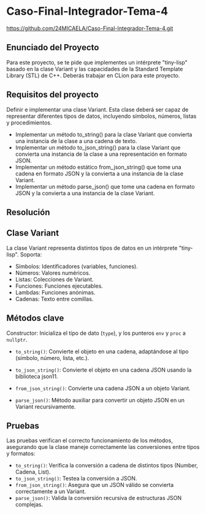 # Caso-Final-Integrador-Tema-4

https://github.com/24MICAELA/Caso-Final-Integrador-Tema-4.git

## Enunciado del Proyecto

Para este proyecto, se te pide que implementes un intérprete "tiny-lisp" basado en la clase Variant y las capacidades de la Standard Template Library (STL) de C++. Deberás trabajar en CLion para este proyecto.

## Requisitos del proyecto

Definir e implementar una clase Variant. Esta clase deberá ser capaz de representar diferentes tipos de datos, incluyendo símbolos, números, listas y procedimientos.

- Implementar un método to_string() para la clase Variant que convierta una instancia de la clase a una cadena de texto.
- Implementar un método to_json_string() para la clase Variant que convierta una instancia de la clase a una representación en formato JSON.
- Implementar un método estático from_json_string() que tome una cadena en formato JSON y la convierta a una instancia de la clase Variant.
- Implementar un método parse_json() que tome una cadena en formato JSON y la convierta a una instancia de la clase Variant.

## Resolución

## Clase Variant

La clase Variant representa distintos tipos de datos en un intérprete "tiny-lisp". Soporta:

- Símbolos: Identificadores (variables, funciones).
- Números: Valores numéricos.
- Listas: Colecciones de Variant.
- Funciones: Funciones ejecutables.
- Lambdas: Funciones anónimas.
- Cadenas: Texto entre comillas.

## Métodos clave

Constructor: Inicializa el tipo de dato (`type`), y los punteros `env` y `proc` a `nullptr`.

- `to_string()`: Convierte el objeto en una cadena, adaptándose al tipo (símbolo, número, lista, etc.).

- `to_json_string()`: Convierte el objeto en una cadena JSON usando la biblioteca json11.

- `from_json_string()`: Convierte una cadena JSON a un objeto Variant.

- `parse_json()`: Método auxiliar para convertir un objeto JSON en un Variant recursivamente.

## Pruebas

Las pruebas verifican el correcto funcionamiento de los métodos, asegurando que la clase maneje correctamente las conversiones entre tipos y formatos:

- `to_string()`: Verifica la conversión a cadena de distintos tipos (Number, Cadena, List).
- `to_json_string()`: Testea la conversión a JSON.
- `from_json_string()`: Asegura que un JSON válido se convierta correctamente a un Variant.
- `parse_json()`: Valida la conversión recursiva de estructuras JSON complejas.

